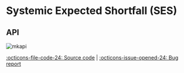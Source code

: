 # Systemic Expected Shortfall (SES)

## API

![mkapi](frds.measures.systemic_expected_shortfall|short)

[:octicons-file-code-24: Source code](https://github.com/mgao6767/frds/blob/master/frds/measures/func_ses.py) | [:octicons-issue-opened-24: Bug report](https://github.com/mgao6767/frds/issues/new?assignees=mgao6767&labels=&template=bug_report.md&title=%5BBUG%5D)